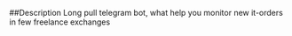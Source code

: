 ##Description
Long pull telegram bot, what help you monitor new it-orders in few freelance exchanges